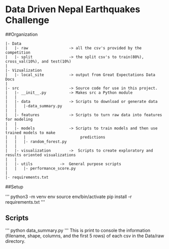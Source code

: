 # Data Driven Nepal Earthquakes Challenge

##Organization

```
|- Data
|   |- raw                  -> all the csv's provided by the competition
|   |- split                -> the split csv's to train(80%), cross_val(10%), and test(10%)
|
|- Vizualization
|   |- local_site           -> output from Great Expectations Data Docs
|
|- src                      -> Source code for use in this project.
|   |- __init__.py          -> Makes src a Python module
|   |
|   |- data                 -> Scripts to download or generate data
|   │   |-data_summary.py   
|   |
|   |- features             -> Scripts to turn raw data into features for modeling
|   |
|   |- models               -> Scripts to train models and then use trained models to make
|   |   |                        predictions
|   |   |- random_forest.py
|   |
|   |- visualization        ->  Scripts to create exploratory and results oriented visualizations
|   |
|   |- utils		    ->  General purpose scripts
|   |   |- performance_score.py
|
|- requirements.txt
```


##Setup

'''
python3 -m venv env
source env/bin/activate
pip install -r requirements.txt
'''

## Scripts

'''
python data_summary.py
'''
This is print to console the information (filename, shape, columns, and the first 5 rows) 
of each csv in the Data/raw directory.
